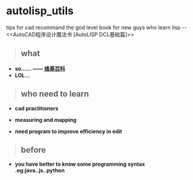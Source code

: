 # autolisp_utils
tips for cad
recommand the god level book for new guys who learn lisp --<<AutoCAD程序设计魔法书 [AutoLISP DCL基础篇]>>
>## what
    
- **so…… —— [维基百科](https://baike.baidu.com/item/autolisp/1242348?fr=aladdin)**
- **LOL...**

>## who need to learn

- **cad practitioners**
    
- **measuring and mapping**
    
- **need program to improve efficiency in edit**
    
>## before

- **you have better to know some programming syntax .eg:java..js..python**
